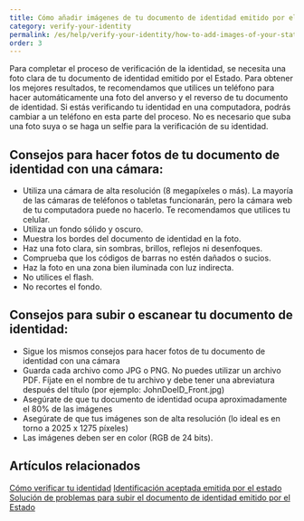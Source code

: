 ```yaml
---
title: Cómo añadir imágenes de tu documento de identidad emitido por el estado
category: verify-your-identity
permalink: /es/help/verify-your-identity/how-to-add-images-of-your-state-issued-id/
order: 3
---
```

Para completar el proceso de verificación de la identidad, se necesita una foto clara de tu documento de identidad emitido por el Estado. Para obtener los mejores resultados, te recomendamos que utilices un teléfono para hacer automáticamente una foto del anverso y el reverso de tu documento de identidad. Si estás verificando tu identidad en una computadora, podrás cambiar a un teléfono en esta parte del proceso. No es necesario que suba una foto suya o se haga un selfie para la verificación de su identidad.

## Consejos para hacer fotos de tu documento de identidad con una cámara:

* Utiliza una cámara de alta resolución (8 megapíxeles o más). La mayoría de las cámaras de teléfonos o tabletas funcionarán, pero la cámara web de tu computadora puede no hacerlo. Te recomendamos que utilices tu celular.
* Utiliza un fondo sólido y oscuro.
* Muestra los bordes del documento de identidad en la foto.
* Haz una foto clara, sin sombras, brillos, reflejos ni desenfoques.
* Comprueba que los códigos de barras no estén dañados o sucios.
* Haz la foto en una zona bien iluminada con luz indirecta.
* No utilices el flash.
* No recortes el fondo.

## Consejos para subir o escanear tu documento de identidad:

* Sigue los mismos consejos para hacer fotos de tu documento de identidad con una cámara
* Guarda cada archivo como JPG o PNG. No puedes utilizar un archivo PDF. Fíjate en el nombre de tu archivo y debe tener una abreviatura después del título (por ejemplo: JohnDoeID_Front.jpg)
* Asegúrate de que tu documento de identidad ocupa aproximadamente el 80% de las imágenes
* Asegúrate de que tus imágenes son de alta resolución (lo ideal es en torno a 2025 x 1275 píxeles)
* Las imágenes deben ser en color (RGB de 24 bits).

## Artículos relacionados

[Cómo verificar tu identidad](https://login.gov/es/help/verify-your-identity/how-to-verify-your-identity/)
[Identificación aceptada emitida por el estado](https://login.gov/es/help/verify-your-identity/accepted-state-issued-identification/)
[Solución de problemas para subir el documento de identidad emitido por el Estado](/es/help/verify-your-identity/troubleshoot-uploading-your-state-issued-id/)
